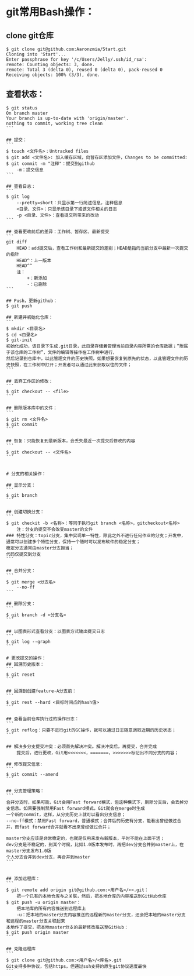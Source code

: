 # git常用Bash操作：

## clone git仓库
```
$ git clone git@github.com:Aaronzmia/Start.git
Cloning into 'Start'...
Enter passphrase for key '/c/Users/Jelly/.ssh/id_rsa':
remote: Counting objects: 3, done.
remote: Total 3 (delta 0), reused 0 (delta 0), pack-reused 0
Receiving objects: 100% (3/3), done.
```

## 查看状态：
````
$ git status
On branch master
Your branch is up-to-date with 'origin/master'.
nothing to commit, working tree clean
```

## 提交：
```
$ touch <文件名>：Untracked files
$ git add <文件名>: 加入缓存区域，向暂存区添加文件，Changes to be committed:
$ git commit -m "注释"：提交到github
	-m：提交信息
```

## 查看日志：
```
$ git log 
	--pretty=short：只显示第一行简述信息，注释信息
	<目录、文件>：只显示该目录下或该文件相关的日志
	-p <目录、文件>：查看提交所带来的改动
```

## 查看更改前后的差异：工作树、暂存区、最新提交
```
git diff
	HEAD：add提交后，查看工作树和最新提交的差别；HEAD是指向当前分支中最新一次提交的指针
	HEAD^：上一版本
	HEAD^^
	注：
		+：新添加
		-：已删除
```
	
## Push，更新github：
$ git push

## 新建并初始化仓库：
```
$ mkdir <目录名>
$ cd <目录名>
$ git-init
初始化成功，该目录下生成.git目录，此目录存储着管理当前目录内容所需的仓库数据；“附属于该仓库的工作树”，文件的编辑等操作在工作树中进行，  
然后记录到仓库中，以此管理文件的历史快照，如果想要恢复到原先的状态，以此管理文件的历史快照，在工作树中打开；开发者可以通过此来获取以往的文件；
```

## 丢弃工作区的修改：
```
$ git checkout -- <file>
```

## 删除版本库中的文件：
```
$ git rm <文件名>
$ git commit 
```

## 恢复：只能恢复到最新版本，会丢失最近一次提交后修改的内容
```
$ git checkout -- <文件名>
```


# 分支的相关操作：

## 显示分支：
```
$ git branch
```

## 创建切换分支：
```
$ git checkit -b <名称>：等同于执行git branch <名称>，gitcheckout<名称>
    注：分支的提交不会改变master的文件
### 特性分支：topic分支，集中实现单一特性，除此之外不进行任何作业的分支；开发中，通常可以创建多个特性分支，保持一个随时可以发布软件的稳定分支；  
稳定分支通常由master分支担当；
代码仅提交到分支
```

## 合并分支：
```
$ git merge <分支名>
	--no-ff
```

## 删除分支：
```
$ git branch -d <分支名>
```

## 以图表形式查看分支：以图表方式输出提交日志
```
$ git log --graph
```

# 更改提交的操作：
## 回溯历史版本：
```
$ git reset
```

## 回溯到创建feature-A分支前：
```
$ git rest --hard <目标时间点的hash值>
```

## 查看当前仓库执行过的操作日志：
```
$ git reflog：只要不进行git的GC操作，就可以通过日志随意调取近期的历史状态；
```

## 解决多分支提交冲突：必须首先解决冲突。解决冲突后，再提交，合并完成
	提交后，进行更改，Git用<<<<<<<，=======，>>>>>>>标记出不同分支的内容；

## 修改提交信息:
```
$ git commit --amend
```

## 分支管理策略：
```
合并分支时，如果可能，Git会用Fast forward模式，但这种模式下，删除分支后，会丢掉分支信息。如果要强制禁用Fast forward模式，Git就会在merge时生成  
一个新的commit，这样，从分支历史上就可以看出分支信息；
--no-ff模式：禁用Fast forward，普通模式；合并后的历史有分支，能看出曾经做过合并，而fast forward合并就看不出来曾经做过合并；

master分支应该是非常稳定的，也就是仅用来发布新版本，平时不能在上面干活；
dev分支是不稳定的，到某个时候，比如1.0版本发布时，再把dev分支合并到master上，在master分支发布1.0版
个人分支合并到dev分支，再合并到master
```


## 添加远程库：
```
$ git remote add origin git@github.com:<用户名>/<>.git：
	把一个已有的本地仓库与之关联，然后，把本地仓库的内容推送到GitHub仓库
$ git push -u origin master：
	把本地库的所有内容推送到远程库上
	-u：把本地的master分支内容推送的远程新的master分支，还会把本地的master分支和远程的master分支关联起来
本地作了提交，把本地master分支的最新修改推送至GitHub：
$ git push origin master
```

## 克隆远程库
```
$ git clone git@github.com:<用户名>/<库名>.git
Git支持多种协议，包括https，但通过ssh支持的原生git协议速度最快
```





